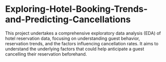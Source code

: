 # Exploring-Hotel-Booking-Trends-and-Predicting-Cancellations
This project undertakes a comprehensive exploratory data analysis (EDA) of hotel reservation data, focusing on understanding guest behavior, reservation trends, and the factors influencing cancellation rates. It aims to understand the underlying factors that could help anticipate a guest cancelling their reservation beforehand.
